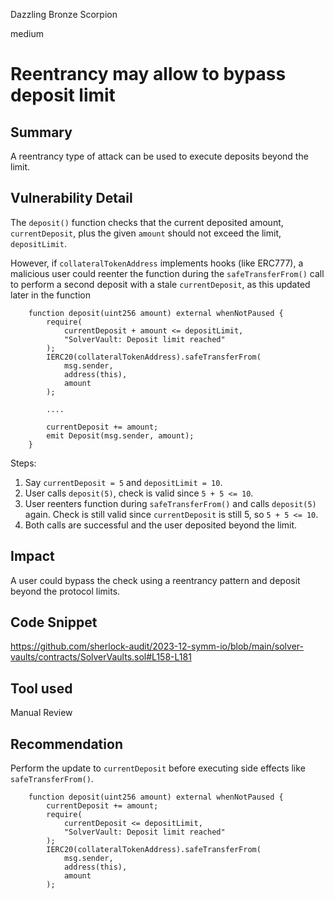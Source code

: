Dazzling Bronze Scorpion

medium

# Reentrancy may allow to bypass deposit limit

## Summary

A reentrancy type of attack can be used to execute deposits beyond the limit.

## Vulnerability Detail

The `deposit()` function checks that the current deposited amount, `currentDeposit`, plus the given `amount` should not exceed the limit, `depositLimit`.

However, if `collateralTokenAddress` implements hooks (like ERC777), a malicious user could reenter the function during the `safeTransferFrom()` call to perform a second deposit with a stale `currentDeposit`, as this updated later in the function

```solidity
    function deposit(uint256 amount) external whenNotPaused {
        require(
            currentDeposit + amount <= depositLimit,
            "SolverVault: Deposit limit reached"
        );
        IERC20(collateralTokenAddress).safeTransferFrom(
            msg.sender,
            address(this),
            amount
        );
        
        ....
        
        currentDeposit += amount;
        emit Deposit(msg.sender, amount);
    }
```

Steps:

1. Say `currentDeposit = 5` and `depositLimit = 10`.
2. User calls `deposit(5)`, check is valid since `5 + 5 <= 10`.
3. User reenters function during `safeTransferFrom()` and calls `deposit(5)` again. Check is still valid since `currentDeposit` is still 5, so `5 + 5 <= 10`.
4. Both calls are successful and the user deposited beyond the limit.

## Impact

A user could bypass the check using a reentrancy pattern and deposit beyond the protocol limits.

## Code Snippet

https://github.com/sherlock-audit/2023-12-symm-io/blob/main/solver-vaults/contracts/SolverVaults.sol#L158-L181

## Tool used

Manual Review

## Recommendation

Perform the update to `currentDeposit` before executing side effects like `safeTransferFrom()`.

```solidity
    function deposit(uint256 amount) external whenNotPaused {
        currentDeposit += amount;
        require(
            currentDeposit <= depositLimit,
            "SolverVault: Deposit limit reached"
        );
        IERC20(collateralTokenAddress).safeTransferFrom(
            msg.sender,
            address(this),
            amount
        );
```
